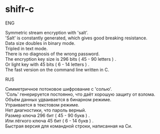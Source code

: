 # shifr-c
<p>
ENG<br>

Symmetric stream encryption with 'salt'.<br>
'Salt' is constantly generated, which gives good breaking resistance.<br>
Data size doubles in binary mode.<br>
Tripled in text mode.<br>
There is no diagnosis of the wrong password.<br>
The encryption key size is 296 bits ( 45 - 90 letters ) .<br>
Or light key with 45 bits ( 6 - 14 letters ) .<br>
The fast version on the command line written in C.<br>
</p>
<p>
RUS<br>

Симметричное потоковое шифрование с 'солью'.<br>
'Соль' генерируется постоянно, что даёт хорошую защиту от взлома.<br>
Объём данных удваивается в бинарном режиме.<br>
Утраивается в текстовом режиме.<br>
Нет диагностики, что пароль верный.<br>
Размер ключа 296 бит ( 45 - 90 букв ) .<br>
Или лёгкого ключа 45 бит ( 6 - 14 букв ) .<br>
Быстрая версия для командной строки, написанная на Си.<br>
</p>
